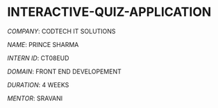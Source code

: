 # INTERACTIVE-QUIZ-APPLICATION

*COMPANY*: CODTECH IT SOLUTIONS

*NAME*: PRINCE SHARMA

*INTERN ID*: CT08EUD

*DOMAIN*: FRONT END DEVELOPEMENT

*DURATION*: 4 WEEKS

*MENTOR*: SRAVANI
